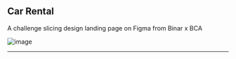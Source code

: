 ## Car Rental
A challenge slicing design landing page on Figma from Binar x BCA

![image](https://github.com/mizzcode/car-rental/assets/101040281/46960296-1f5d-4c69-8227-7ee6af93ce56)
<hr>

